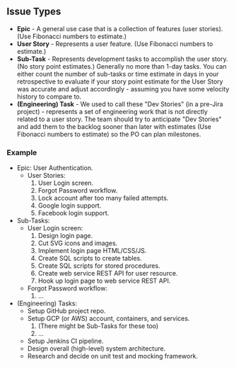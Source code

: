 ## Issue Types

* **Epic** - A general use case that is a collection of features (user stories). (Use Fibonacci numbers to estimate.)
* **User Story** - Represents a user feature. (Use Fibonacci numbers to estimate.)
* **Sub-Task** - Represents development tasks to accomplish the user story. (No story point estimates.) Generally no more than 1-day tasks. You can either count the number of sub-tasks or time estimate in days in your retrospective to evaluate if your story point estimate for the User Story was accurate and adjust accordingly - assuming you have some velocity history to compare to.
* **(Engineering) Task** - We used to call these "Dev Stories" (in a pre-Jira project) - represents a set of engineering work that is not directly related to a user story. The team should try to anticipate "Dev Stories" and add them to the backlog sooner than later with estimates (Use Fibonacci numbers to estimate) so the PO can plan milestones.

### Example

* Epic: User Authentication.
  * User Stories:
    1. User Login screen.
    2. Forgot Password workflow.
    3. Lock account after too many failed attempts.
    4. Google login support.
    5. Facebook login support.
* Sub-Tasks:
  * User Login screen:
    1. Design login page.
    2. Cut SVG icons and images.
    3. Implement login page HTML/CSS/JS.
    4. Create SQL scripts to create tables.
    5. Create SQL scripts for stored procedures.
    6. Create web service REST API for user resource.
    7. Hook up login page to web service REST API.
  * Forgot Password workflow:
    1. ...
* (Engineering) Tasks:
  * Setup GitHub project repo.
  * Setup GCP (or AWS) account, containers, and services.
    1. (There might be Sub-Tasks for these too)
    2. ...
  * Setup Jenkins CI pipeline.
  * Design overall (high-level) system architecture.
  * Research and decide on unit test and mocking framework.
